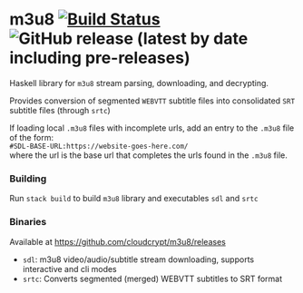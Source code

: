 # m3u8 [![Build Status](https://travis-ci.org/cloudcrypt/m3u8.svg?branch=master)](https://travis-ci.org/cloudcrypt/m3u8) ![GitHub release (latest by date including pre-releases)](https://img.shields.io/github/v/release/cloudcrypt/m3u8?include_prereleases)
Haskell library for `m3u8` stream parsing, downloading, and decrypting.

Provides conversion of segmented `WEBVTT` subtitle files into consolidated `SRT` subtitle files (through `srtc`)

If loading local `.m3u8` files with incomplete urls, add an entry to the `.m3u8` file of the form:<br>`#SDL-BASE-URL:https://website-goes-here.com/`
<br>where the url is the base url that completes the urls found in the `.m3u8` file.

### Building
Run `stack build` to build `m3u8` library and executables `sdl` and `srtc`

### Binaries
Available at https://github.com/cloudcrypt/m3u8/releases
- `sdl`: m3u8 video/audio/subtitle stream downloading, supports interactive and cli modes
- `srtc`: Converts segmented (merged) WEBVTT subtitles to SRT format 

